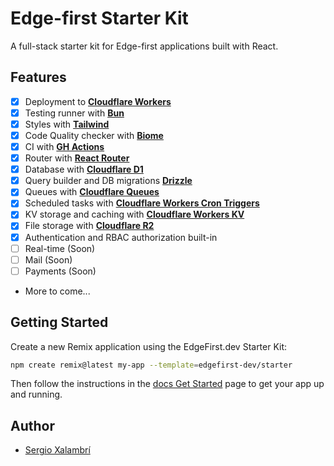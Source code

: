 # Edge-first Starter Kit

A full-stack starter kit for Edge-first applications built with React.

## Features

- [x] Deployment to **[Cloudflare Workers](https://workers.cloudflare.com/)**
- [x] Testing runner with **[Bun](https://bun.sh/docs/cli/test)**
- [x] Styles with **[Tailwind](https://tailwindcss.com/)**
- [x] Code Quality checker with **[Biome](https://biomejs.dev)**
- [x] CI with **[GH Actions](https://github.com/features/actions)**
- [x] Router with **[React Router](https://reactrouter.com/dev)**
- [x] Database with **[Cloudflare D1](https://developers.cloudflare.com/d1/)**
- [x] Query builder and DB migrations **[Drizzle](https://orm.drizzle.team)**
- [x] Queues with **[Cloudflare Queues](https://developers.cloudflare.com/queues/)**
- [x] Scheduled tasks with **[Cloudflare Workers Cron Triggers](https://developers.cloudflare.com/workers/configuration/cron-triggers/)**
- [x] KV storage and caching with **[Cloudflare Workers KV](https://developers.cloudflare.com/kv/)**
- [x] File storage with **[Cloudflare R2](https://developers.cloudflare.com/r2/)**
- [x] Authentication and RBAC authorization built-in
- [ ] Real-time (Soon)
- [ ] Mail (Soon)
- [ ] Payments (Soon)
- More to come...

## Getting Started

Create a new Remix application using the EdgeFirst.dev Starter Kit:

```sh
npm create remix@latest my-app --template=edgefirst-dev/starter
```

Then follow the instructions in the [docs Get Started](./docs/get-started.md) page to get your app up and running.

## Author

- [Sergio Xalambrí](https://sergiodxa.com)

